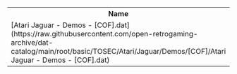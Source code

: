 <table>
<tr><th>Name</th><th>Size</th></tr>
<tr><td>[Atari Jaguar - Demos - [COF].dat](https://raw.githubusercontent.com/open-retrogaming-archive/dat-catalog/main/root/basic/TOSEC/Atari/Jaguar/Demos/[COF]/Atari Jaguar - Demos - [COF].dat)</td><td>1731</td></tr>
</table>

